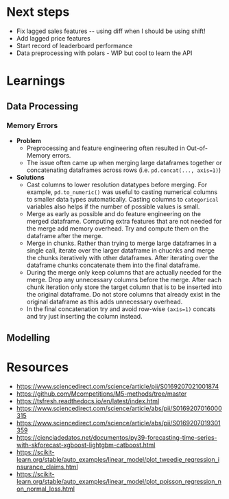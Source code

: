 # Next steps
- Fix lagged sales features -- using diff when I should be using shift!
- Add lagged price features
- Start record of leaderboard performance
- Data preprocessing with polars - WIP but cool to learn the API

# Learnings
## Data Processing
### Memory Errors
- **Problem**
    - Preprocessing and feature engineering often resulted in Out-of-Memory errors.
    - The issue often came up when merging large dataframes together or concatenating dataframes across rows (i.e. `pd.concat(..., axis=1)`)
- **Solutions**
    - Cast columns to lower resolution datatypes before merging. For example, `pd.to_numeric()` was useful to casting numerical columns to smaller data types automatically. Casting columns to `categorical` variables also helps if the number of possible values is small.
    - Merge as early as possible and do feature engineering on the merged dataframe. Computing extra features that are not needed for the merge add memory overhead. Try and compute them on the dataframe after the merge.
    - Merge in chunks. Rather than trying to merge large dataframes in a single call, iterate over the larger dataframe in chucnks and merge the chunks iteratively with other dataframes. After iterating over the dataframe chunks concatenate them into the final dataframe.
    - During the merge only keep columns that are actually needed for the merge. Drop any unnecessary columns before the merge. After each chunk iteration only store the target column that is to be inserted into the original dataframe. Do not store columns that already exist in the original dataframe as this adds unnecessary overhead.
    - In the final concatenation try and avoid row-wise `(axis=1)` concats and try just inserting the column instead.

## Modelling

# Resources
- https://www.sciencedirect.com/science/article/pii/S0169207021001874
- https://github.com/Mcompetitions/M5-methods/tree/master
- https://tsfresh.readthedocs.io/en/latest/index.html
- https://www.sciencedirect.com/science/article/abs/pii/S0169207016000315
- https://www.sciencedirect.com/science/article/abs/pii/S0169207019301359
- https://cienciadedatos.net/documentos/py39-forecasting-time-series-with-skforecast-xgboost-lightgbm-catboost.html
- https://scikit-learn.org/stable/auto_examples/linear_model/plot_tweedie_regression_insurance_claims.html
- https://scikit-learn.org/stable/auto_examples/linear_model/plot_poisson_regression_non_normal_loss.html